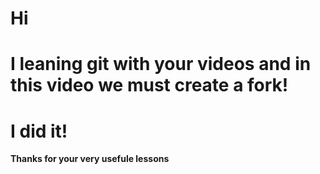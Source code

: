 # Hi
# I leaning git with your videos and in this video we must create a fork!
# I did it!

**Thanks for your very usefule lessons**
